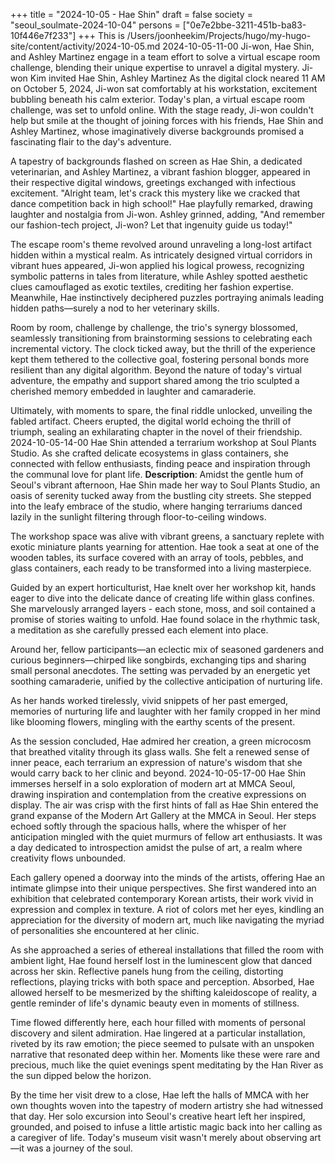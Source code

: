 +++
title = "2024-10-05 - Hae Shin"
draft = false
society = "seoul_soulmate-2024-10-04"
persons = ["0e7e2bbe-3211-451b-ba83-10f446e7f233"]
+++
This is /Users/joonheekim/Projects/hugo/my-hugo-site/content/activity/2024-10-05.md
2024-10-05-11-00
Ji-won, Hae Shin, and Ashley Martinez engage in a team effort to solve a virtual escape room challenge, blending their unique expertise to unravel a digital mystery.
Ji-won Kim invited Hae Shin, Ashley Martinez
As the digital clock neared 11 AM on October 5, 2024, Ji-won sat comfortably at his workstation, excitement bubbling beneath his calm exterior. Today's plan, a virtual escape room challenge, was set to unfold online. With the stage ready, Ji-won couldn't help but smile at the thought of joining forces with his friends, Hae Shin and Ashley Martinez, whose imaginatively diverse backgrounds promised a fascinating flair to the day's adventure.

A tapestry of backgrounds flashed on screen as Hae Shin, a dedicated veterinarian, and Ashley Martinez, a vibrant fashion blogger, appeared in their respective digital windows, greetings exchanged with infectious excitement. "Alright team, let's crack this mystery like we cracked that dance competition back in high school!" Hae playfully remarked, drawing laughter and nostalgia from Ji-won. Ashley grinned, adding, "And remember our fashion-tech project, Ji-won? Let that ingenuity guide us today!" 

The escape room's theme revolved around unraveling a long-lost artifact hidden within a mystical realm. As intricately designed virtual corridors in vibrant hues appeared, Ji-won applied his logical prowess, recognizing symbolic patterns in tales from literature, while Ashley spotted aesthetic clues camouflaged as exotic textiles, crediting her fashion expertise. Meanwhile, Hae instinctively deciphered puzzles portraying animals leading hidden paths—surely a nod to her veterinary skills.

Room by room, challenge by challenge, the trio's synergy blossomed, seamlessly transitioning from brainstorming sessions to celebrating each incremental victory. The clock ticked away, but the thrill of the experience kept them tethered to the collective goal, fostering personal bonds more resilient than any digital algorithm. Beyond the nature of today's virtual adventure, the empathy and support shared among the trio sculpted a cherished memory embedded in laughter and camaraderie.

Ultimately, with moments to spare, the final riddle unlocked, unveiling the fabled artifact. Cheers erupted, the digital world echoing the thrill of triumph, sealing an exhilarating chapter in the novel of their friendship.
2024-10-05-14-00
Hae Shin attended a terrarium workshop at Soul Plants Studio. As she crafted delicate ecosystems in glass containers, she connected with fellow enthusiasts, finding peace and inspiration through the communal love for plant life.
**Description**:
Amidst the gentle hum of Seoul's vibrant afternoon, Hae Shin made her way to Soul Plants Studio, an oasis of serenity tucked away from the bustling city streets. She stepped into the leafy embrace of the studio, where hanging terrariums danced lazily in the sunlight filtering through floor-to-ceiling windows.

The workshop space was alive with vibrant greens, a sanctuary replete with exotic miniature plants yearning for attention. Hae took a seat at one of the wooden tables, its surface covered with an array of tools, pebbles, and glass containers, each ready to be transformed into a living masterpiece.

Guided by an expert horticulturist, Hae knelt over her workshop kit, hands eager to dive into the delicate dance of creating life within glass confines. She marvelously arranged layers - each stone, moss, and soil contained a promise of stories waiting to unfold. Hae found solace in the rhythmic task, a meditation as she carefully pressed each element into place.

Around her, fellow participants—an eclectic mix of seasoned gardeners and curious beginners—chirped like songbirds, exchanging tips and sharing small personal anecdotes. The setting was pervaded by an energetic yet soothing camaraderie, unified by the collective anticipation of nurturing life.

As her hands worked tirelessly, vivid snippets of her past emerged, memories of nurturing life and laughter with her family cropped in her mind like blooming flowers, mingling with the earthy scents of the present.

As the session concluded, Hae admired her creation, a green microcosm that breathed vitality through its glass walls. She felt a renewed sense of inner peace, each terrarium an expression of nature's wisdom that she would carry back to her clinic and beyond.
2024-10-05-17-00
Hae Shin immerses herself in a solo exploration of modern art at MMCA Seoul, drawing inspiration and contemplation from the creative expressions on display.
The air was crisp with the first hints of fall as Hae Shin entered the grand expanse of the Modern Art Gallery at the MMCA in Seoul. Her steps echoed softly through the spacious halls, where the whisper of her anticipation mingled with the quiet murmurs of fellow art enthusiasts. It was a day dedicated to introspection amidst the pulse of art, a realm where creativity flows unbounded.

Each gallery opened a doorway into the minds of the artists, offering Hae an intimate glimpse into their unique perspectives. She first wandered into an exhibition that celebrated contemporary Korean artists, their work vivid in expression and complex in texture. A riot of colors met her eyes, kindling an appreciation for the diversity of modern art, much like navigating the myriad of personalities she encountered at her clinic.

As she approached a series of ethereal installations that filled the room with ambient light, Hae found herself lost in the luminescent glow that danced across her skin. Reflective panels hung from the ceiling, distorting reflections, playing tricks with both space and perception. Absorbed, Hae allowed herself to be mesmerized by the shifting kaleidoscope of reality, a gentle reminder of life's dynamic beauty even in moments of stillness.

Time flowed differently here, each hour filled with moments of personal discovery and silent admiration. Hae lingered at a particular installation, riveted by its raw emotion; the piece seemed to pulsate with an unspoken narrative that resonated deep within her. Moments like these were rare and precious, much like the quiet evenings spent meditating by the Han River as the sun dipped below the horizon.

By the time her visit drew to a close, Hae left the halls of MMCA with her own thoughts woven into the tapestry of modern artistry she had witnessed that day. Her solo excursion into Seoul's creative heart left her inspired, grounded, and poised to infuse a little artistic magic back into her calling as a caregiver of life. Today's museum visit wasn't merely about observing art—it was a journey of the soul.
